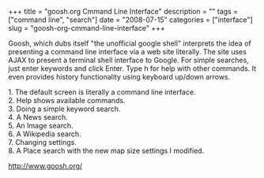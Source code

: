 +++
title = "goosh.org Cmmand Line Interface"
description = ""
tags = ["command line", "search"]
date = "2008-07-15"
categories = ["interface"]
slug = "goosh-org-cmmand-line-interface"
+++


<p>Goosh, which dubs itself "the unofficial google shell" interprets the idea of presenting a command line interface via a web site literally. The site uses AJAX to present a terminal shell interface to Google. For simple searches, just enter keywords and click Enter. Type h for help with other commands. It even provides history functionality using keyboard up/down arrows.</p>
<div id="screens-full" class="clear"><div class="caption">1. The default screen is literally a command line interface.</div><div class="fullimg clear"><a href="/media/interface/goosh-cli-1.png" class="group" rel="group" title="1. The default screen is literally a command line interface."><img src="/media/interface/goosh-cli-1.png" alt="" class="img-responsive"></a></div></div><div id="screens-full" class="clear"><div class="caption">2. Help shows available commands.</div><div class="fullimg clear"><a href="/media/interface/goosh-cli-2.png" class="group" rel="group" title="2. Help shows available commands."><img src="/media/interface/goosh-cli-2.png" alt="" class="img-responsive"></a></div></div><div id="screens-full" class="clear"><div class="caption">3. Doing a simple keyword search.</div><div class="fullimg clear"><a href="/media/interface/goosh-cli-3.png" class="group" rel="group" title="3. Doing a simple keyword search."><img src="/media/interface/goosh-cli-3.png" alt="" class="img-responsive"></a></div></div><div id="screens-full" class="clear"><div class="caption">4. A News search.</div><div class="fullimg clear"><a href="/media/interface/goosh-cli-4.png" class="group" rel="group" title="4. A News search."><img src="/media/interface/goosh-cli-4.png" alt="" class="img-responsive"></a></div></div><div id="screens-full" class="clear"><div class="caption">5. An Image search.</div><div class="fullimg clear"><a href="/media/interface/goosh-cli-5.png" class="group" rel="group" title="5. An Image search."><img src="/media/interface/goosh-cli-5.png" alt="" class="img-responsive"></a></div></div><div id="screens-full" class="clear"><div class="caption">6. A Wikipedia search.</div><div class="fullimg clear"><a href="/media/interface/goosh-cli-6.png" class="group" rel="group" title="6. A Wikipedia search."><img src="/media/interface/goosh-cli-6.png" alt="" class="img-responsive"></a></div></div><div id="screens-full" class="clear"><div class="caption">7. Changing settings.</div><div class="fullimg clear"><a href="/media/interface/goosh-cli-7.png" class="group" rel="group" title="7. Changing settings."><img src="/media/interface/goosh-cli-7.png" alt="" class="img-responsive"></a></div></div><div id="screens-full" class="clear"><div class="caption">8. A Place search with the new map size settings I modified.</div><div class="fullimg clear"><a href="/media/interface/goosh-cli-8.png" class="group" rel="group" title="8. A Place search with the new map size settings I modified."><img src="/media/interface/goosh-cli-8.png" alt="" class="img-responsive"></a></div></div>        
<p><a href="http://www.goosh.org/">http://www.goosh.org/</a></p>

